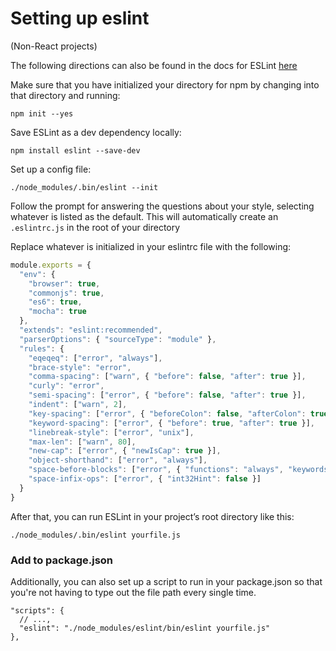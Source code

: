 # Setting up eslint
(Non-React projects)

The following directions can also be found in the docs for ESLint [here](https://eslint.org/docs/user-guide/getting-started)

Make sure that you have initialized your directory for npm by changing into that directory and running:

 `npm init --yes`

Save ESLint as a dev dependency locally:

`npm install eslint --save-dev`

Set up a config file:

`./node_modules/.bin/eslint --init`

Follow the prompt for answering the questions about your style, selecting whatever is listed as the default. This will automatically create an `.eslintrc.js` in the root of your directory

Replace whatever is initialized in your eslintrc file with the following:

```js
module.exports = {
  "env": {
    "browser": true,
    "commonjs": true,
    "es6": true,
    "mocha": true
  },
  "extends": "eslint:recommended",
  "parserOptions": { "sourceType": "module" },
  "rules": {
    "eqeqeq": ["error", "always"],
    "brace-style": "error",
    "comma-spacing": ["warn", { "before": false, "after": true }],
    "curly": "error",
    "semi-spacing": ["error", { "before": false, "after": true }],
    "indent": ["warn", 2],
    "key-spacing": ["error", { "beforeColon": false, "afterColon": true }],
    "keyword-spacing": ["error", { "before": true, "after": true }],
    "linebreak-style": ["error", "unix"],
    "max-len": ["warn", 80],
    "new-cap": ["error", { "newIsCap": true }],
    "object-shorthand": ["error", "always"],
    "space-before-blocks": ["error", { "functions": "always", "keywords": "always", "classes": "always" }],
    "space-infix-ops": ["error", { "int32Hint": false }]
  }
}
```

After that, you can run ESLint in your project’s root directory like this:

`./node_modules/.bin/eslint yourfile.js`


### Add to package.json

Additionally, you can also set up a script to run in your package.json so that you're not having to type out the file path every single time.

```
"scripts": {
  // ...,
  "eslint": "./node_modules/eslint/bin/eslint yourfile.js"
},
```